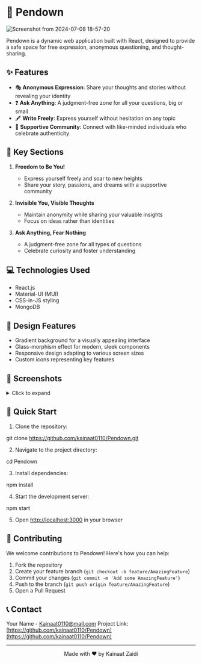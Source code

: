 # 📝 Pendown

![Screenshot from 2024-07-08 18-57-20](https://github.com/kainaat0110/Pendown/assets/110599444/dba2c323-7fcb-4ac4-9187-48bad5700a1e)

Pendown is a dynamic web application built with React, designed to provide a safe space for free expression, anonymous questioning, and thought-sharing.

## ✨ Features

- 🎭 **Anonymous Expression**: Share your thoughts and stories without revealing your identity
- ❓ **Ask Anything**: A judgment-free zone for all your questions, big or small
- 🖋️ **Write Freely**: Express yourself without hesitation on any topic
- 🤝 **Supportive Community**: Connect with like-minded individuals who celebrate authenticity
## 🚀 Key Sections

1. **Freedom to Be You!**
   - Express yourself freely and soar to new heights
   - Share your story, passions, and dreams with a supportive community

2. **Invisible You, Visible Thoughts**
   - Maintain anonymity while sharing your valuable insights
   - Focus on ideas rather than identities

3. **Ask Anything, Fear Nothing**
   - A judgment-free zone for all types of questions
   - Celebrate curiosity and foster understanding

## 💻 Technologies Used

- React.js
- Material-UI (MUI)
- CSS-in-JS styling
- MongoDB

## 🎨 Design Features

- Gradient background for a visually appealing interface
- Glass-morphism effect for modern, sleek components
- Responsive design adapting to various screen sizes
- Custom icons representing key features

## 📸 Screenshots

<details>
<summary>Click to expand</summary>

### Main Banner
[Screencast from 08-07-24 07:03:53 PM IST.webm](https://github.com/kainaat0110/Pendown/assets/110599444/8972cc6a-aaae-41d7-83c9-65e23586cf1c)

*Write it down, ask your questions, share your thoughts*

### Freedom to Be You
![Screenshot from 2024-07-08 19-05-33](https://github.com/kainaat0110/Pendown/assets/110599444/87f70663-7c35-4ecb-8893-dacdb59c3f9c)

*Express yourself freely and soar to new heights*

### Invisible You, Visible Thoughts
![Screenshot from 2024-07-08 19-06-44](https://github.com/kainaat0110/Pendown/assets/110599444/c1161db5-3308-4727-bae7-46a2ec8df663)

*Focus on ideas rather than identities*

### Ask Anything, Fear Nothing
![Screenshot from 2024-07-08 19-07-56](https://github.com/kainaat0110/Pendown/assets/110599444/d99a4b20-4519-4902-9ff8-90318ca1604b)

*A judgment-free zone for all your questions*

</details>

## 🚀 Quick Start

1. Clone the repository:

git clone https://github.com/kainaat0110/Pendown.git


2. Navigate to the project directory:

cd Pendown


3. Install dependencies:

npm install


4. Start the development server:

npm start


5. Open [http://localhost:3000](http://localhost:3000) in your browser

## 🤝 Contributing

We welcome contributions to Pendown! Here's how you can help:

1. Fork the repository
2. Create your feature branch (`git checkout -b feature/AmazingFeature`)
3. Commit your changes (`git commit -m 'Add some AmazingFeature'`)
4. Push to the branch (`git push origin feature/AmazingFeature`)
5. Open a Pull Request

## 📞 Contact

Your Name - Kainaat0110@mail.com
Project Link: [https://github.com/kainaat0110/Pendown](https://github.com/kainaat0110/Pendown)

---

<p align="center">Made with ❤️ by Kainaat Zaidi</p>



